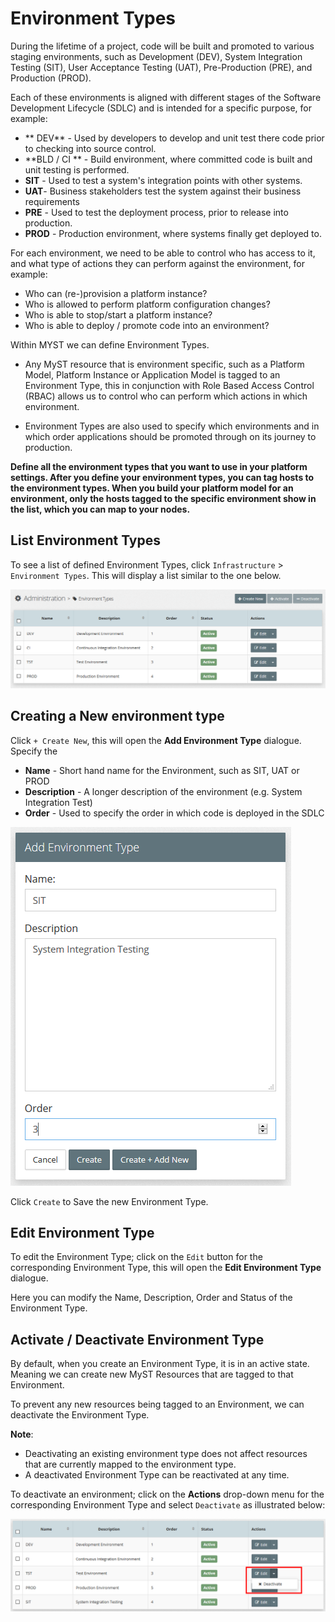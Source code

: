 # Environment Types
During the lifetime of a project, code will be built and promoted to various staging environments, such as Development (DEV), System Integration Testing (SIT), User Acceptance Testing (UAT), Pre-Production (PRE), and Production (PROD).

Each of these environments is aligned with different stages of the Software Development Lifecycle (SDLC) and is intended for a specific purpose, for example:
* ** DEV** - Used by developers to develop and unit test there code prior to checking into source control. 
* **BLD / CI ** - Build environment, where committed code is built and unit testing is performed.
* **SIT** - Used to test a system's integration points with  other systems.
* **UAT**-  Business stakeholders test the system against their  business requirements
* **PRE** - Used to test the deployment process, prior to release into production.
* **PROD** - Production environment, where systems finally get deployed to.

For each environment, we need to be able to control who has access to it, and what type of actions they can perform against the environment, for example:

* Who can (re-)provision a platform instance?
* Who is allowed to perform platform configuration changes?
* Who is able to stop/start a platform instance?
* Who is able to deploy / promote code into an environment?

Within MYST we can define Environment Types. 
* Any MyST resource that is environment specific, such as a Platform Model, Platform Instance or Application Model is tagged to an Environment Type, this in conjunction with Role Based Access Control (RBAC) allows us to control who can perform which actions in which environment.

* Environment Types are also used to specify which environments and in which order applications should be promoted through on its journey to production.

**Define all the environment types that you want to use in your platform settings. After you define your environment types, you can tag hosts to the environment types. When you build your platform model for an environment, only the hosts tagged to the specific environment show in the list, which you can map to your nodes.**

## List Environment Types
To see a list of defined Environment Types, click  `Infrastructure` > `Environment Types`. This will display a list similar to the one below.

![](img/EnvironmentTypeList.PNG)


## Creating a New environment type
Click `+ Create New`, this will open the **Add Environment Type** dialogue. Specify the 

* **Name** - Short hand name for the Environment, such as SIT, UAT or PROD
* **Description** - A longer description of the environment (e.g. System Integration Test)
* **Order** - Used to specify the order in which code is deployed in the SDLC

![](img/EnvironmentTypeAdd.PNG)


Click `Create` to Save the new Environment Type.

## Edit Environment Type
To edit the Environment Type; click on the `Edit` button for the corresponding Environment Type, this will open the **Edit Environment Type** dialogue.

Here you can modify the Name, Description, Order and Status of the Environment Type.

## Activate / Deactivate Environment Type
By default, when you create an Environment Type, it is in an active state. Meaning we can create new MyST Resources that are tagged to that Environment.

To prevent any new resources being tagged to an Environment, we can deactivate the Environment Type.

**Note**: 
* Deactivating an existing environment type does not affect resources that are currently mapped to the environment type.
* A deactivated Environment Type can be reactivated at any time.

To deactivate an environment; click on the  **Actions** drop-down menu for the corresponding Environment Type and select `Deactivate` as illustrated below:

![](img/EnvironmentTypeDeactivate.PNG)


